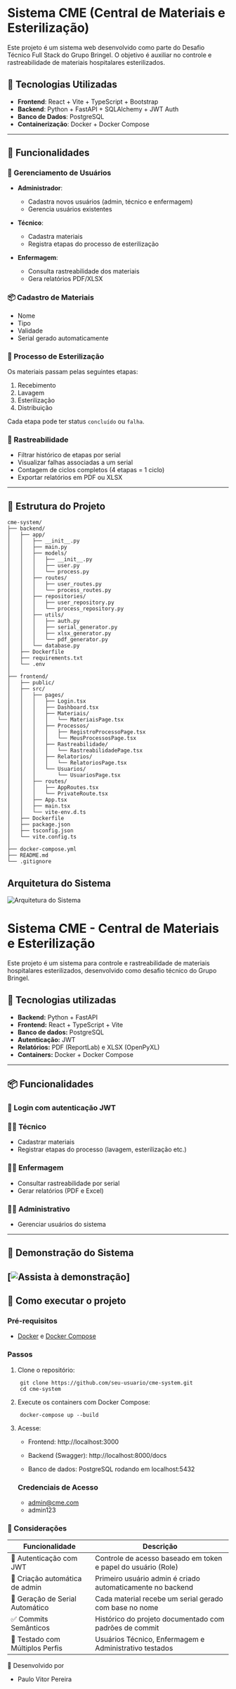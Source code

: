 # Sistema CME (Central de Materiais e Esterilização)

Este projeto é um sistema web desenvolvido como parte do Desafio Técnico Full Stack do Grupo Bringel. O objetivo é auxiliar no controle e rastreabilidade de materiais hospitalares esterilizados.

## 🧩 Tecnologias Utilizadas

- **Frontend**: React + Vite + TypeScript + Bootstrap
- **Backend**: Python + FastAPI + SQLAlchemy + JWT Auth
- **Banco de Dados**: PostgreSQL
- **Containerização**: Docker + Docker Compose

---

## 🧠 Funcionalidades

### 👤 Gerenciamento de Usuários

- **Administrador**:
  - Cadastra novos usuários (admin, técnico e enfermagem)
  - Gerencia usuários existentes

- **Técnico**:
  - Cadastra materiais
  - Registra etapas do processo de esterilização

- **Enfermagem**:
  - Consulta rastreabilidade dos materiais
  - Gera relatórios PDF/XLSX

### 📦 Cadastro de Materiais

- Nome
- Tipo
- Validade
- Serial gerado automaticamente

### 🔁 Processo de Esterilização

Os materiais passam pelas seguintes etapas:

1. Recebimento
2. Lavagem
3. Esterilização
4. Distribuição

Cada etapa pode ter status `concluído` ou `falha`.

### 🔎 Rastreabilidade

- Filtrar histórico de etapas por serial
- Visualizar falhas associadas a um serial
- Contagem de ciclos completos (4 etapas = 1 ciclo)
- Exportar relatórios em PDF ou XLSX

---

## 📁 Estrutura do Projeto

```
cme-system/
├── backend/
│   ├── app/
│   │   ├── __init__.py
│   │   ├── main.py
│   │   ├── models/
│   │   │   ├── __init__.py
│   │   │   ├── user.py
│   │   │   └── process.py
│   │   ├── routes/
│   │   │   ├── user_routes.py
│   │   │   └── process_routes.py
│   │   ├── repositories/
│   │   │   ├── user_repository.py
│   │   │   └── process_repository.py
│   │   ├── utils/
│   │   │   ├── auth.py
│   │   │   ├── serial_generator.py
│   │   │   ├── xlsx_generator.py
│   │   │   └── pdf_generator.py
│   │   └── database.py
│   ├── Dockerfile
│   ├── requirements.txt
│   └── .env
│
├── frontend/
│   ├── public/
│   ├── src/
│   │   ├── pages/
│   │   │   ├── Login.tsx
│   │   │   ├── Dashboard.tsx
│   │   │   ├── Materiais/
│   │   │   │   └── MateriaisPage.tsx
│   │   │   ├── Processos/
│   │   │   │   ├── RegistroProcessoPage.tsx
│   │   │   │   └── MeusProcessosPage.tsx
│   │   │   ├── Rastreabilidade/
│   │   │   │   └── RastreabilidadePage.tsx
│   │   │   ├── Relatorios/
│   │   │   │   └── RelatoriosPage.tsx
│   │   │   └── Usuarios/
│   │   │       └── UsuariosPage.tsx
│   │   ├── routes/
│   │   │   ├── AppRoutes.tsx
│   │   │   └── PrivateRoute.tsx
│   │   ├── App.tsx
│   │   ├── main.tsx
│   │   └── vite-env.d.ts
│   ├── Dockerfile
│   ├── package.json
│   ├── tsconfig.json
│   └── vite.config.ts
│
├── docker-compose.yml
├── README.md
└── .gitignore

```

## Arquitetura do Sistema
![Arquitetura do Sistema](https://github.com/paulovitor21/cme-system/blob/main/docs/arquitetura_cme.png)


# Sistema CME - Central de Materiais e Esterilização

Este projeto é um sistema para controle e rastreabilidade de materiais hospitalares esterilizados, desenvolvido como desafio técnico do Grupo Bringel.

## 🔧 Tecnologias utilizadas

- **Backend:** Python + FastAPI
- **Frontend:** React + TypeScript + Vite
- **Banco de dados:** PostgreSQL
- **Autenticação:** JWT
- **Relatórios:** PDF (ReportLab) e XLSX (OpenPyXL)
- **Containers:** Docker + Docker Compose

---

## 📦 Funcionalidades

### 🔐 Login com autenticação JWT

### 🧑‍🔧 Técnico
- Cadastrar materiais
- Registrar etapas do processo (lavagem, esterilização etc.)

### 🧑‍⚕️ Enfermagem
- Consultar rastreabilidade por serial
- Gerar relatórios (PDF e Excel)

### 🧑‍💼 Administrativo
- Gerenciar usuários do sistema

---
## 🎥 Demonstração do Sistema

[![Assista à demonstração](https://img.youtube.com/vi/ID_DO_VIDEO/0.jpg)]
---

## 🚀 Como executar o projeto

### Pré-requisitos
- [Docker](https://www.docker.com/) e [Docker Compose](https://docs.docker.com/compose/)

### Passos

1. Clone o repositório:

```
    git clone https://github.com/seu-usuario/cme-system.git
    cd cme-system
```
2. Execute os containers com Docker Compose:
```
    docker-compose up --build
```
3. Acesse:
    - Frontend: http://localhost:3000

    - Backend (Swagger): http://localhost:8000/docs

    - Banco de dados: PostgreSQL rodando em localhost:5432

    ### Credenciais de Acesso
      - admin@cme.com
      - admin123

### 📝 Considerações
| Funcionalidade                                             | Descrição                                                                 |
|------------------------------------------------------------|---------------------------------------------------------------------------|
| 🔐 Autenticação com JWT                                    | Controle de acesso baseado em token e papel do usuário (Role)            |
| 👤 Criação automática de admin                             | Primeiro usuário admin é criado automaticamente no backend               |
| 🔢 Geração de Serial Automático                            | Cada material recebe um serial gerado com base no nome                   |
| ✅ Commits Semânticos                                       | Histórico do projeto documentado com padrões de commit                   |
| 👥 Testado com Múltiplos Perfis                            | Usuários Técnico, Enfermagem e Administrativo testados

🧠 Desenvolvido por
- Paulo Vitor Pereira